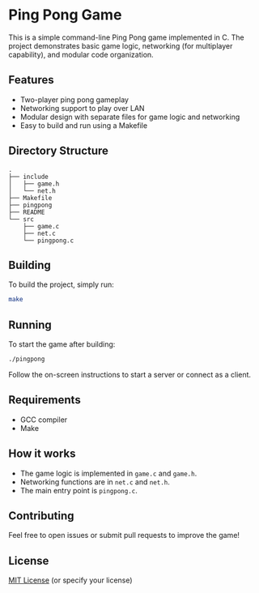 # Ping Pong Game

This is a simple command-line Ping Pong game implemented in C. The project demonstrates basic game logic, networking (for multiplayer capability), and modular code organization.

## Features

- Two-player ping pong gameplay
- Networking support to play over LAN
- Modular design with separate files for game logic and networking
- Easy to build and run using a Makefile

## Directory Structure

```
.
├── include
│   ├── game.h
│   └── net.h
├── Makefile
├── pingpong
├── README
└── src
    ├── game.c
    ├── net.c
    └── pingpong.c
```

## Building

To build the project, simply run:
```sh
make
```

## Running

To start the game after building:
```sh
./pingpong
```

Follow the on-screen instructions to start a server or connect as a client.

## Requirements

- GCC compiler
- Make

## How it works

- The game logic is implemented in `game.c` and `game.h`.
- Networking functions are in `net.c` and `net.h`.
- The main entry point is `pingpong.c`.

## Contributing

Feel free to open issues or submit pull requests to improve the game!

## License

[MIT License](LICENSE) (or specify your license)
